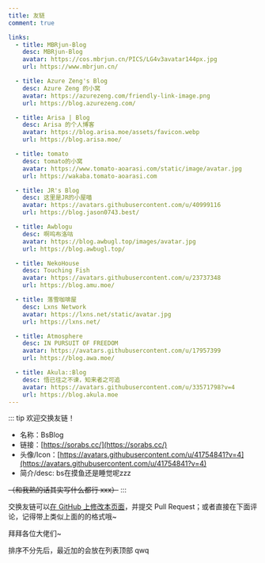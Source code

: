 ```yaml
---
title: 友链
comment: true

links:
  - title: MBRjun-Blog
    desc: MBRjun-Blog
    avatar: https://cos.mbrjun.cn/PICS/LG4v3avatar144px.jpg
    url: https://www.mbrjun.cn/

  - title: Azure Zeng's Blog
    desc: Azure Zeng 的小窝
    avatar: https://azurezeng.com/friendly-link-image.png
    url: https://blog.azurezeng.com/

  - title: Arisa | Blog
    desc: Arisa 的个人博客
    avatar: https://blog.arisa.moe/assets/favicon.webp
    url: https://blog.arisa.moe/

  - title: tomato
    desc: tomato的小窝
    avatar: https://www.tomato-aoarasi.com/static/image/avatar.jpg
    url: https://wakaba.tomato-aoarasi.com

  - title: JR's Blog
    desc: 这里是JR的小屋喵
    avatar: https://avatars.githubusercontent.com/u/40999116
    url: https://blog.jason0743.best/

  - title: Awblogu
    desc: 啊呜布洛咕
    avatar: https://blog.awbugl.top/images/avatar.jpg
    url: https://blog.awbugl.top/

  - title: NekoHouse
    desc: Touching Fish
    avatar: https://avatars.githubusercontent.com/u/23737348
    url: https://blog.amu.moe/

  - title: 落雪咖啡屋
    desc: Lxns Network
    avatar: https://lxns.net/static/avatar.jpg
    url: https://lxns.net/

  - title: Atmosphere
    desc: IN PURSUIT OF FREEDOM
    avatar: https://avatars.githubusercontent.com/u/17957399
    url: https://blog.awa.moe/

  - title: Akula::Blog
    desc: 悟已往之不谏，知来者之可追
    avatar: https://avatars.githubusercontent.com/u/33571798?v=4
    url: https://blog.akula.moe
---
```


::: tip 欢迎交换友链！
- 名称：BsBlog
- 链接：[https://sorabs.cc/](https://sorabs.cc/)
- 头像/Icon：[https://avatars.githubusercontent.com/u/41754841?v=4](https://avatars.githubusercontent.com/u/41754841?v=4)
- 简介/desc: bs在摸鱼还是睡觉呢zzz

~~（和我熟的话其实写什么都行 xxx）~~
:::

交换友链可以[在 GitHub 上修改本页面](https://github.com/bsdayo/bsblog/edit/main/content/pages/links/index.md)，并提交 Pull Request；或者直接在下面评论，记得带上类似上面的的格式哦~

拜拜各位大佬们~

排序不分先后，最近加的会放在列表顶部 qwq

<v-container class="page-container" fluid>
  <v-row>
    <v-col :cols="$vuetify.display.mobile ? 12 : 6" v-for="link in $frontmatter.links">
      <LinkCard :key="link.url" v-bind="link" />
    </v-col>
  </v-row>
</v-container>

<script setup>
import LinkCard from './LinkCard.vue'
</script>
